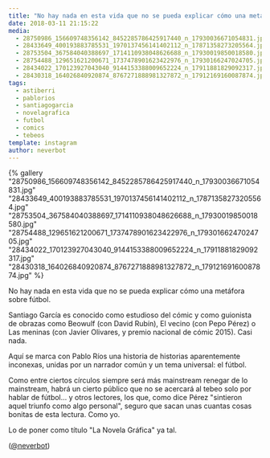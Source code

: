```yaml
---
title: "No hay nada en esta vida que no se pueda explicar cómo una metáfora sobre fútbol"
date: 2018-03-11 21:15:22
media: 
  - 28750986_156609748356142_8452285786425917440_n_17930036671054831.jpg
  - 28433649_400193883785531_1970137456141402112_n_17871358273205564.jpg
  - 28753504_367584040388697_1714110938048626688_n_17930019850018580.jpg
  - 28754488_129651621200671_1737478901623422976_n_17930166247024705.jpg
  - 28434022_170123927043040_9144153388009652224_n_17911881829092317.jpg
  - 28430318_164026840920874_8767271888981327872_n_17912169160087874.jpg
tags: 
  - astiberri
  - pablorios
  - santiagogarcia
  - novelagrafica
  - futbol
  - comics
  - tebeos
template: instagram
author: neverbot
---
```


{% gallery "28750986_156609748356142_8452285786425917440_n_17930036671054831.jpg" "28433649_400193883785531_1970137456141402112_n_17871358273205564.jpg" "28753504_367584040388697_1714110938048626688_n_17930019850018580.jpg" "28754488_129651621200671_1737478901623422976_n_17930166247024705.jpg" "28434022_170123927043040_9144153388009652224_n_17911881829092317.jpg" "28430318_164026840920874_8767271888981327872_n_17912169160087874.jpg" %}

No hay nada en esta vida que no se pueda explicar cómo una metáfora sobre fútbol.

Santiago García es conocido como estudioso del cómic y como guionista de obrazas como Beowulf (con David Rubín), El vecino (con Pepo Pérez) o Las meninas (con Javier Olivares, y premio nacional de cómic 2015). Casi nada.

Aquí se marca con Pablo Ríos una historia de historias aparentemente inconexas, unidas por un narrador común y un tema universal: el fútbol.

Como entre ciertos círculos siempre será más mainstream renegar de lo mainstream, habrá un cierto público que no se acercará al tebeo solo por hablar de fútbol... y otros lectores, los que, como dice Pérez "sintieron aquel triunfo como algo personal", seguro que sacan unas cuantas cosas bonitas de esta lectura. Como yo.

Lo de poner como título "La Novela Gráfica" ya tal.

([@neverbot](https://instagram.com/neverbot))

